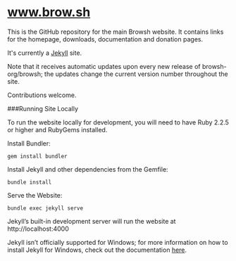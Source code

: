 # www.brow.sh
This is the GitHub repository for the main Browsh website. It contains links for the homepage, downloads, documentation and donation pages.

It's currently a [Jekyll](https://jekyllrb.com/) site.

Note that it receives automatic updates upon every new release of browsh-org/browsh; the updates change the current version number throughout the site.

Contributions welcome.

###Running Site Locally

To run the website locally for development, you will need to have Ruby 2.2.5 or higher and RubyGems installed.

Install Bundler:

`gem install bundler`

Install Jekyll and other dependencies from the Gemfile:

`bundle install` 

Serve the Website:

`bundle exec jekyll serve`

Jekyll’s built-in development server will run the website at http://localhost:4000

Jekyll isn’t officially supported for Windows; for more information on how to install Jekyll for Windows, check out the documentation [here](https://jekyllrb.com/docs/windows/#installation).